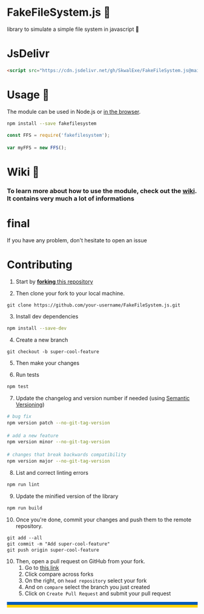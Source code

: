 # FakeFileSystem.js 💾

library to simulate a simple file system in javascript 💾

# JsDelivr

```html
<script src="https://cdn.jsdelivr.net/gh/SkwalExe/FakeFileSystem.js@main/dist/ffs.min.js"></script>
```

# Usage 📝

The module can be used in Node.js or [in the browser](#jsdelivr).

```bash
npm install --save fakefilesystem
```

```js
const FFS = require('fakefilesystem');

var myFFS = new FFS();
```

# Wiki 📖

### **To learn more about how to use the module, check out the [wiki](https://github.com/SkwalExe/FakeFileSystem.js/wiki). It contains very much a lot of informations**

# final

If you have any problem, don't hesitate to open an issue

# Contributing

1. Start by [**forking** this repository](https://github.com/SkwalExe/FakeFileSystem.js/fork)

2. Then clone your fork to your local machine.
  ```git
  git clone https://github.com/your-username/FakeFileSystem.js.git
  ```

3. Install dev dependencies
  ```bash
  npm install --save-dev
  ```

4. Create a new branch
  ```git
  git checkout -b super-cool-feature
  ```

5. Then make your changes

6. Run tests
  ```bash
  npm test
  ```

7. Update the changelog and version number if needed (using [Semantic Versioning](https://semver.org)) 
  ```bash
  # bug fix
  npm version patch --no-git-tag-version

  # add a new feature 
  npm version minor --no-git-tag-version
  
  # changes that break backwards compatibility
  npm version major --no-git-tag-version
  ```

8. List and correct linting errors
  ```bash
  npm run lint
  ```

9. Update the minified version of the library
  ```bash
  npm run build
  ```


10. Once you're done, commit your changes and push them to the remote repository.
  ```git
  git add --all
  git commit -m "Add super-cool-feature"
  git push origin super-cool-feature
  ```

10. Then, open a pull request on GitHub from your fork.
    1. Go to [this link](https://github.com/SkwalExe/FakeFileSystem.js/compare/)
    2. Click compare across forks
    3. On the right, on `head repository` select your fork
    4. And on `compare` select the branch you just created
    5. Click on `Create Pull Request` and submit your pull request 

<a href="https://github.com/SkwalExe#ukraine"><img src="https://raw.githubusercontent.com/SkwalExe/SkwalExe/main/ukraine.jpg" width="100%" height="15px" /></a>